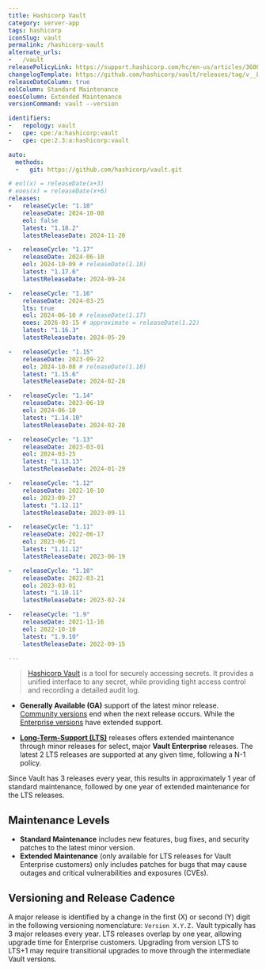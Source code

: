 ```yaml
---
title: Hashicorp Vault
category: server-app
tags: hashicorp
iconSlug: vault
permalink: /hashicorp-vault
alternate_urls:
-   /vault
releasePolicyLink: https://support.hashicorp.com/hc/en-us/articles/360021185113-Support-Period-and-End-of-Life-EOL-Policy
changelogTemplate: https://github.com/hashicorp/vault/releases/tag/v__LATEST__
releaseDateColumn: true
eolColumn: Standard Maintenance
eoesColumn: Extended Maintenance
versionCommand: vault --version

identifiers:
-   repology: vault
-   cpe: cpe:/a:hashicorp:vault
-   cpe: cpe:2.3:a:hashicorp:vault

auto:
  methods:
  -   git: https://github.com/hashicorp/vault.git

# eol(x) = releaseDate(x+3)
# eoes(x) = releaseDate(x+6)
releases:
-   releaseCycle: "1.18"
    releaseDate: 2024-10-08
    eol: false
    latest: "1.18.2"
    latestReleaseDate: 2024-11-20

-   releaseCycle: "1.17"
    releaseDate: 2024-06-10
    eol: 2024-10-09 # releaseDate(1.18)
    latest: "1.17.6"
    latestReleaseDate: 2024-09-24

-   releaseCycle: "1.16"
    releaseDate: 2024-03-25
    lts: true
    eol: 2024-06-10 # releaseDate(1.17)
    eoes: 2026-03-15 # approximate = releaseDate(1.22)
    latest: "1.16.3"
    latestReleaseDate: 2024-05-29

-   releaseCycle: "1.15"
    releaseDate: 2023-09-22
    eol: 2024-10-08 # releaseDate(1.18)
    latest: "1.15.6"
    latestReleaseDate: 2024-02-28

-   releaseCycle: "1.14"
    releaseDate: 2023-06-19
    eol: 2024-06-10
    latest: "1.14.10"
    latestReleaseDate: 2024-02-28

-   releaseCycle: "1.13"
    releaseDate: 2023-03-01
    eol: 2024-03-25
    latest: "1.13.13"
    latestReleaseDate: 2024-01-29

-   releaseCycle: "1.12"
    releaseDate: 2022-10-10
    eol: 2023-09-27
    latest: "1.12.11"
    latestReleaseDate: 2023-09-11

-   releaseCycle: "1.11"
    releaseDate: 2022-06-17
    eol: 2023-06-21
    latest: "1.11.12"
    latestReleaseDate: 2023-06-19

-   releaseCycle: "1.10"
    releaseDate: 2022-03-21
    eol: 2023-03-01
    latest: "1.10.11"
    latestReleaseDate: 2023-02-24

-   releaseCycle: "1.9"
    releaseDate: 2021-11-16
    eol: 2022-10-10
    latest: "1.9.10"
    latestReleaseDate: 2022-09-15

---
```


> [Hashicorp Vault](https://www.vaultproject.io/) is a tool for securely accessing secrets. It
> provides a unified interface to any secret, while providing tight access control and recording a
> detailed audit log.

- **Generally Available (GA)** support of the latest minor release. [Community versions](https://github.com/hashicorp/vault/issues/28471#issuecomment-2393714603)
end when the next release occurs. While the [Enterprise versions](https://support.hashicorp.com/hc/en-us/articles/360021185113-Support-Period-and-End-of-Life-EOL-Policy)
have extended support.

- [**Long-Term-Support (LTS)**](https://developer.hashicorp.com/vault/docs/enterprise/lts)
releases offers extended maintenance through minor releases for select,
major **Vault Enterprise** releases. The latest 2 LTS releases are supported at any given time,
following a N-1 policy.

Since Vault has 3 releases every year, this results in approximately 1 year of
standard maintenance, followed by one year of extended maintenance for the LTS
releases.

## Maintenance Levels

- **Standard Maintenance** includes new features, bug fixes, and security patches to the
  latest minor version.
- **Extended Maintenance** (only available for LTS releases for Vault Enterprise customers) only includes
  patches for bugs that may cause outages and critical vulnerabilities and exposures (CVEs).

## Versioning and Release Cadence

A major release is identified by a change in the first (X) or second (Y) digit in the following
versioning nomenclature: `Version X.Y.Z.` Vault typically has 3 major releases every year. LTS releases
overlap by one year, allowing upgrade time for Enterprise customers. Upgrading from version LTS to LTS+1
may require transitional upgrades to move through the intermediate Vault versions.
